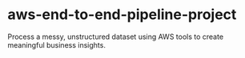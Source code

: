 # aws-end-to-end-pipeline-project
Process a messy, unstructured dataset using AWS tools to create meaningful business insights.
